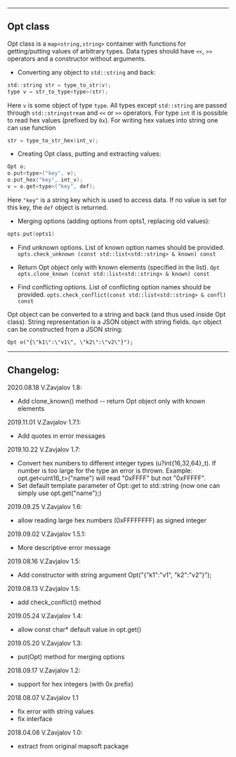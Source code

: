 -----------------
## Opt class

Opt class is a `map<string,string>` container with functions for
getting/putting values of arbitrary types. Data types should have `<<`,
`>>` operators and a constructor without arguments.

- Converting any object to `std::string` and back:
```c
std::string str = type_to_str(v);
type v = str_to_type<type>(str);
```
Here `v` is some object of type `type`. All types except `std::string` are
passed through `std::stringstream` and `<<` or `>>` operators. For type `int`
it is possible to read hex values (prefixed by `0x`). For writing hex values into
string one can use function
```c
str = type_to_str_hex(int_v);
```

- Creating Opt class, putting and extracting values:
```c
Opt o;
o.put<type>("key", v);
o.put_hex("key", int_v);
v = o.get<type>("key", def);
```
Here `"key"` is a string key which is used to access data.
If no value is set for this key, the `def` object is returned.

- Merging options (adding options from opts1, replacing old values):
```c
opts.put(opts1)
```

- Find unknown options. List of known option names should be provided.
```opts.check_unknown (const std::list<std::string> & known) const```

- Return Opt object only with known elements (specified in the list).
```Opt opts.clone_known (const std::list<std::string> & known) const```

- Find conflicting options. List of conflicting option names should be provided.
```opts.check_conflict(const std::list<std::string> & confl) const```

Opt object can be converted to a string and back (and thus used inside Opt class).
String representation is a JSON object with string fields.
`Opt` object can be constructed from a JSON string:
```
Opt o("{\"k1\":\"v1\", \"k2\":\"v2\"}");
```


-----------------
## Changelog:

2020.08.18 V.Zavjalov 1.8:
- Add clone_known() method -- return Opt object only with known elements

2019.11.01 V.Zavjalov 1.7.1:
- Add quotes in error messages

2019.10.22 V.Zavjalov 1.7:
- Convert hex numbers to different integer types (u?int{16,32,64}_t).
  If number is too large for the type an error is thrown.
  Example: opt.get<uint16_t>("name") will read "0xFFFF"
  but not "0xFFFFF".
- Set default template parameter of Opt::get to std::string
  (now one can simply use opt.get("name");)

2019.09.25 V.Zavjalov 1.6:
- allow reading large hex numbers (0xFFFFFFFF) as signed integer

2019.09.02 V.Zavjalov 1.5.1:
- More descriptive error message

2019.08.16 V.Zavjalov 1.5:
- Add constructor with string argument
  Opt("{\"k1\":\"v1\", \"k2\":\"v2\"}");

2019.08.13 V.Zavjalov 1.5:
- add check_conflict() method

2019.05.24 V.Zavjalov 1.4:
- allow const char* default value in opt.get()

2019.05.20 V.Zavjalov 1.3:
- put(Opt) method for merging options

2018.09.17 V.Zavjalov 1.2:
- support for hex integers (with 0x prefix)

2018.08.07 V.Zavjalov 1.1
- fix error with string values
- fix interface

2018.04.08 V.Zavjalov 1.0:
- extract from original mapsoft package
